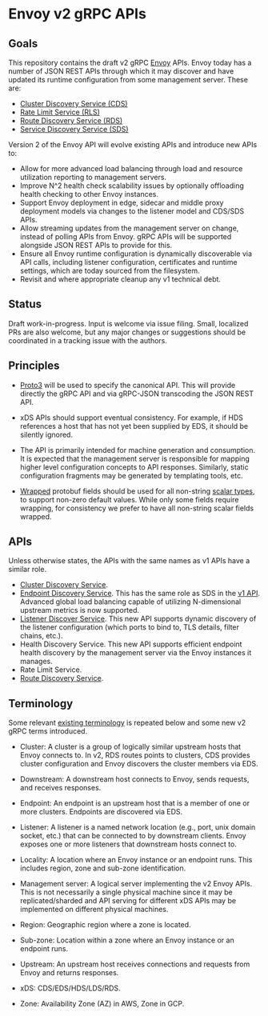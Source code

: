 # Envoy v2 gRPC APIs

## Goals

This repository contains the draft v2 gRPC
[Envoy](https://github.com/lyft/envoy/) APIs. Envoy today has a number of JSON
REST APIs through which it may discover and have updated its runtime
configuration from some management server. These are:

* [Cluster Discovery Service (CDS)](https://lyft.github.io/envoy/docs/configuration/cluster_manager/cds.html)
* [Rate Limit Service (RLS)](https://lyft.github.io/envoy/docs/configuration/overview/rate_limit.html)
* [Route Discovery Service (RDS)](https://lyft.github.io/envoy/docs/configuration/http_conn_man/rds.html)
* [Service Discovery Service (SDS)](https://lyft.github.io/envoy/docs/configuration/cluster_manager/sds_api.html)

Version 2 of the Envoy API will evolve existing APIs and introduce new APIs to:

* Allow for more advanced load balancing through load and resource utilization reporting to management servers.
* Improve N^2 health check scalability issues by optionally offloading health checking to other Envoy instances.
* Support Envoy deployment in edge, sidecar and middle proxy deployment models via changes to the listener model and CDS/SDS APIs.
* Allow streaming updates from the management server on change, instead of polling APIs from Envoy. gRPC APIs will be supported
  alongside JSON REST APIs to provide for this.
* Ensure all Envoy runtime configuration is dynamically discoverable via API
  calls, including listener configuration, certificates and runtime settings, which are today sourced from the filesystem.
* Revisit and where appropriate cleanup any v1 technical debt.

## Status

Draft work-in-progress. Input is welcome via issue filing. Small, localized PRs
are also welcome, but any major changes or suggestions should be coordinated in
a tracking issue with the authors.

## Principles

* [Proto3](https://developers.google.com/protocol-buffers/docs/proto3) will be
  used to specify the canonical API. This will provide directly the gRPC API and
  via gRPC-JSON transcoding the JSON REST API.

* xDS APIs should support eventual consistency. For example, if HDS references a
  host that has not yet been supplied by EDS, it should be silently ignored.

* The API is primarily intended for machine generation and consumption. It is
  expected that the management server is responsible for mapping higher level
  configuration concepts to API responses. Similarly, static configuration
  fragments may be generated by templating tools, etc.

* [Wrapped](https://github.com/google/protobuf/blob/master/src/google/protobuf/wrappers.proto)
  protobuf fields should be used for all non-string [scalar
  types](https://developers.google.com/protocol-buffers/docs/proto3#scalar), to
  support non-zero default values. While only some fields require wrapping, for
  consistency we prefer to have all non-string scalar fields wrapped.

## APIs

Unless otherwise states, the APIs with the same names as v1 APIs have a similar role.

* [Cluster Discovery Service](api/cds.proto).
* [Endpoint Discovery Service](api/eds.proto). This has the same role as SDS in the [v1 API](https://lyft.github.io/envoy/docs/configuration/cluster_manager/sds_api.html). Advanced global load balancing capable of utilizing N-dimensional upstream metrics is now supported.
* [Listener Discover Service](api/lds.proto). This new API supports dynamic discovery of the listener configuration (which ports to bind to, TLS details, filter chains, etc.).
* Health Discovery Service. This new API supports efficient endpoint health discovery by the management server via the Envoy instances it manages.
* Rate Limit Service.
* [Route Discovery Service](api/rds.proto).

## Terminology

Some relevant [existing terminology](https://lyft.github.io/envoy/docs/intro/arch_overview/terminology.html) is
repeated below and some new v2 gRPC terms introduced.

* Cluster: A cluster is a group of logically similar upstream hosts that Envoy
  connects to. In v2, RDS routes points to clusters, CDS provides cluster configuration and
  Envoy discovers the cluster members via EDS.

* Downstream: A downstream host connects to Envoy, sends requests, and receives responses.

* Endpoint: An endpoint is an upstream host that is a member of one or more clusters. Endpoints are discovered via EDS.

* Listener: A listener is a named network location (e.g., port, unix domain socket, etc.) that can be connected to by downstream clients. Envoy exposes one or more listeners that downstream hosts connect to.

* Locality: A location where an Envoy instance or an endpoint runs. This includes
  region, zone and sub-zone identification.

* Management server: A logical server implementing the v2 Envoy APIs. This is not necessarily a single physical machine since it may be replicated/sharded and API serving for different xDS APIs may be implemented on different physical machines.

* Region: Geographic region where a zone is located.

* Sub-zone: Location within a zone where an Envoy instance or an endpoint runs.

* Upstream: An upstream host receives connections and requests from Envoy and returns responses.

* xDS: CDS/EDS/HDS/LDS/RDS.

* Zone: Availability Zone (AZ) in AWS, Zone in GCP.
